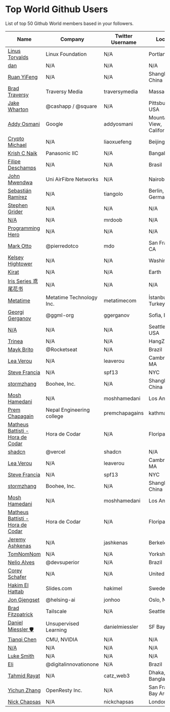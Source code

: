 # Top World Github Users

List of top 50 Github World members based in your followers.

<!-- START TOP USERS -->
| Name | Company | Twitter Username | Location | Repositories |
|------|---------|------------------|----------|--------------|
| [Linus Torvalds](https://github.com/torvalds) | Linux Foundation | N/A | Portland, OR | 9 |
| [dan](https://github.com/gaearon) | N/A | N/A | N/A | 284 |
| [Ruan YiFeng](https://github.com/ruanyf) | N/A | N/A | Shanghai, China | 73 |
| [Brad Traversy](https://github.com/bradtraversy) | Traversy Media | traversymedia | Massachusetts | 309 |
| [Jake Wharton](https://github.com/JakeWharton) | @cashapp / @square | N/A | Pittsburgh, PA, USA | 150 |
| [Addy Osmani](https://github.com/addyosmani) | Google | addyosmani | Mountain View, California | 343 |
| [Crypto Michael](https://github.com/michaelliao) | N/A | liaoxuefeng | Beijing, China | 106 |
| [Krish C Naik](https://github.com/krishnaik06) | Panasonic IIC | N/A | Bangalore | 344 |
| [Filipe Deschamps](https://github.com/filipedeschamps) | N/A | N/A | Brasil | 21 |
| [John Mwendwa](https://github.com/JohnMwendwa) | Uni AirFibre Networks | N/A | Nairobi, Kenya | 112 |
| [Sebastián Ramírez](https://github.com/tiangolo) | N/A | tiangolo | Berlin, Germany | 73 |
| [Stephen Grider](https://github.com/StephenGrider) | N/A | N/A | N/A | 122 |
| [N/A](https://github.com/mrdoob) | N/A | mrdoob | N/A | 42 |
| [Programming Hero](https://github.com/ProgrammingHero1) | N/A | N/A | N/A | 904 |
| [Mark Otto](https://github.com/mdo) | @pierredotco  | mdo | San Francisco, CA | 32 |
| [Kelsey Hightower](https://github.com/kelseyhightower) | N/A | N/A | Washington | 195 |
| [Kirat](https://github.com/hkirat) | N/A | N/A | Earth | 141 |
| [Iris Series 鸢尾花书](https://github.com/Visualize-ML) | N/A | N/A | N/A | 10 |
| [Metatime](https://github.com/metatimeofficial) | Metatime Technology Inc. | metatimecom | İstanbul, Turkey | 2 |
| [Georgi Gerganov](https://github.com/ggerganov) | @ggml-org  | ggerganov | Sofia, Bulgaria | 70 |
| [N/A](https://github.com/vczh) | N/A | N/A | Seattle, WA, USA | 13 |
| [Trinea](https://github.com/Trinea) | N/A | N/A | HangZhou | 24 |
| [Mayk Brito](https://github.com/maykbrito) | @Rocketseat  | N/A | Brazil | 146 |
| [Lea Verou](https://github.com/LeaVerou) | N/A | leaverou | Cambridge, MA | 101 |
| [Steve Francia](https://github.com/spf13) | N/A | spf13 | NYC | 112 |
| [stormzhang](https://github.com/stormzhang) | Boohee, Inc. | N/A | Shanghai, China | 5 |
| [Mosh Hamedani](https://github.com/mosh-hamedani) | N/A | moshhamedani | Los Angeles | 31 |
| [Prem Chapagain](https://github.com/PremChapagain) | Nepal Engineering college | premchapagains | kathmandu | 2 |
| [Matheus Battisti - Hora de Codar](https://github.com/matheusbattisti) | Hora de Codar | N/A | Floripa, Brasil | 153 |
| [shadcn](https://github.com/shadcn) | @vercel | shadcn | N/A | 221 |
| [Lea Verou](https://github.com/LeaVerou) | N/A | leaverou | Cambridge, MA | 101 |
| [Steve Francia](https://github.com/spf13) | N/A | spf13 | NYC | 112 |
| [stormzhang](https://github.com/stormzhang) | Boohee, Inc. | N/A | Shanghai, China | 5 |
| [Mosh Hamedani](https://github.com/mosh-hamedani) | N/A | moshhamedani | Los Angeles | 31 |
| [Matheus Battisti - Hora de Codar](https://github.com/matheusbattisti) | Hora de Codar | N/A | Floripa, Brasil | 153 |
| [Jeremy Ashkenas](https://github.com/jashkenas) | N/A | jashkenas | Berkeley | 23 |
| [TomNomNom](https://github.com/tomnomnom) | N/A | N/A | Yorkshire, UK | 104 |
| [Nelio Alves](https://github.com/acenelio) | @devsuperior  | N/A | Brazil | 288 |
| [Corey Schafer](https://github.com/CoreyMSchafer) | N/A | N/A | United States | 10 |
| [Hakim El Hattab](https://github.com/hakimel) | Slides.com | hakimel | Sweden | 31 |
| [Jon Gjengset](https://github.com/jonhoo) | @helsing-ai | jonhoo | Oslo, Norway | 256 |
| [Brad Fitzpatrick](https://github.com/bradfitz) | Tailscale | N/A | Seattle | 147 |
| [Daniel Miessler 🛡️](https://github.com/danielmiessler) | Unsupervised Learning | danielmiessler | SF Bay Area | 69 |
| [Tianqi Chen](https://github.com/tqchen) | CMU, NVIDIA | N/A | N/A | 41 |
| [N/A](https://github.com/iconfont-cn) | N/A | N/A | N/A | 0 |
| [Luke Smith](https://github.com/LukeSmithxyz) | N/A | N/A | N/A | 29 |
| [Eli](https://github.com/elidianaandrade) | @digitalinnovationone | N/A | Brazil | 7 |
| [Tahmid Rayat](https://github.com/htr-tech) | N/A | catz_web3 | Dhaka, Bangladesh | 30 |
| [Yichun Zhang](https://github.com/agentzh) | OpenResty Inc. | N/A | San Francisco Bay Area | 68 |
| [Nick Chapsas](https://github.com/Elfocrash) | N/A | nickchapsas | London, UK | 48 |
<!-- END TOP USERS -->
